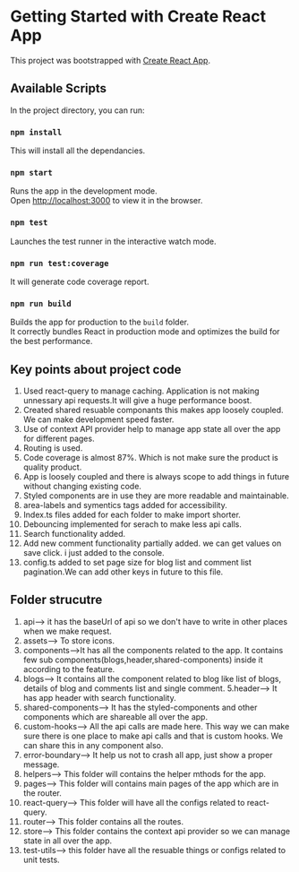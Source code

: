 # Getting Started with Create React App

This project was bootstrapped with [Create React App](https://github.com/facebook/create-react-app).

## Available Scripts

In the project directory, you can run:

### `npm install`

This will install all the dependancies.

### `npm start`

Runs the app in the development mode.\
Open [http://localhost:3000](http://localhost:3000) to view it in the browser.

### `npm test`

Launches the test runner in the interactive watch mode.

### `npm run test:coverage`

It will generate code coverage report.

### `npm run build`

Builds the app for production to the `build` folder.\
It correctly bundles React in production mode and optimizes the build for the best performance.

## Key points about project code
1. Used react-query to manage caching. Application is not making unnessary api requests.It will give a huge performance boost.
2. Created shared resuable componants this makes app loosely coupled. We can make development speed faster.
3. Use of context API provider help to manage app state all over the app for different pages.
4. Routing is used.
5. Code coverage is almost 87%. Which is not make sure the product is quality product.
6. App is loosely coupled and there is always scope to add things in future without changing existing code.
7. Styled components are in use they are more readable and maintainable.
8. area-labels and symentics tags added for accessibility.
9. Index.ts files added for each folder to make import shorter.
10. Debouncing implemented for serach to make less api calls.
11. Search functionality added.
12. Add new comment functionality partially added. we can get values on save click. i just added to the console.
14. config.ts added to set page size for blog list and comment list pagination.We can add other keys in future to this file.

## Folder strucutre
1. api--> it has the baseUrl of api so we don't have to write in other places when we make request.
2. assets--> To store icons.
3. components-->It has all the components related to the app. It contains few sub components(blogs,header,shared-components) inside it according to the feature.
4. blogs--> It contains all the component related to blog like list of blogs, details of blog and comments list and single comment.
5.header--> It has app header with search functionality.
6. shared-components--> It has the styled-components and other components which are shareable all over the app.
7. custom-hooks--> All the api calls are made here. This way we can make sure there is one place to make api calls and that is custom hooks. We can share this in any component also.
8. error-boundary--> It help us not to crash all app, just show a proper message.
9. helpers--> This folder will contains the helper mthods for the app.
10. pages--> This folder will contains main pages of the app which are in the router.
11. react-query--> This folder will have all the configs related to react-query.
12. router--> This folder contains all the routes.
13. store--> This folder contains the context api provider so we can manage state in all over the app.
14. test-utils--> this folder have all the resuable things or configs related to unit tests.

